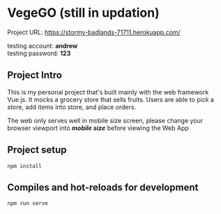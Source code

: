 # VegeGO (still in updation)

Project URL: https://stormy-badlands-71711.herokuapp.com/

testing account: **andrew**\
testing password: **123**

## Project Intro

This is my personal project that's built mainly with the web framework Vue.js. It mocks a grocery store that sells fruits.
Users are able to pick a store, add items into store, and place orders.

The web only serves well in mobile size screen, please change your browser viewport into ***mobile size*** before viewing the Web App

## Project setup
```
npm install
```

## Compiles and hot-reloads for development
```
npm run serve
```
